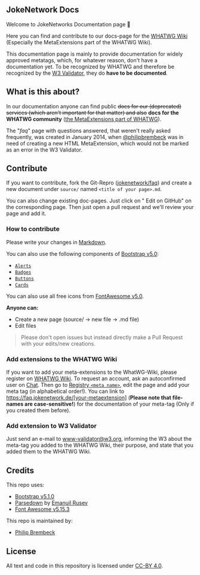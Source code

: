 ## JokeNetwork Docs

Welcome to JokeNetworks Documentation page 🥳

Here you can find and contribute to our docs-page for the [WHATWG Wiki](https://wiki.whatwg.org/wiki/MetaExtensions) (Especially the MetaExtensions part of the WHATWG Wiki).

This documentation page is mainly to provide documentation for widely approved metatags, which, for whatever reason, don't have a documentation yet. 
To be recognized by WHATWG and therefore be recognized by the [W3 Validator](https://validator.w3.org/nu/), they do **have to be documented**.

## What is this about?

In our documentation anyone can find public ~~docs for our (deprecated) services (which aren't important for that matter) and also~~ **docs for the WHATWG community** ([the MetaExtensions part of WHATWG](https://wiki.whatwg.org/wiki/MetaExtensions)).

The "_faq_" page with questions answered, that weren't really asked frequently, was created in January 2014, when [@philipbrembeck](https://github.com/philipbrembeck) was in need of creating a new HTML MetaExtension, which would not be marked as an error in the W3 Validator.

## Contribute
If you want to contribute, fork the Git-Repro ([jokenetwork/faq](https://github.com/JokeNetwork/faq)) and create a new document under `source/` named `<title of your page>.md`.

You can also change existing doc-pages. Just click on "<i class="fab fa-github"></i> Edit on GitHub" on the corresponding page.
Then just open a pull request and we'll review your page and add it.

### How to contribute
Please write your changes in [<i class="fab fa-markdown"></i> Markdown](https://www.markdownguide.org). 

You can also use the following components of [<i class="fab fa-bootstrap"></i> Bootstrap v5.0](https://getbootstrap.com):
- [`Alerts`](https://getbootstrap.com/docs/5.0/components/alerts/)
- [`Badges`](https://getbootstrap.com/docs/5.0/components/badges/)
- [`Buttons`](https://getbootstrap.com/docs/5.0/components/buttons/)
- [`Cards`](https://getbootstrap.com/docs/5.0/components/card/)

You can also use all free icons from [<i class="fab fa-font-awesome-alt"></i> FontAwesome v5.0](https://fontawesome.com).

**Anyone can:**

- Create a new page (source/ → new file → .md file)
- Edit files
> Please don't open issues but instead directly make a Pull Request with your edits/new creations.


### Add extensions to the WHATWG Wiki

If you want to add your meta-extensions to the WhatWG-Wiki, please register on [WHATWG Wiki](https://wiki.whatwg.org/). To request an account, ask an autoconfirmed user on [Chat](https://whatwg.org/chat). Then go to [Registry `<meta name>`](https://wiki.whatwg.org/wiki/MetaExtensions), edit the page and add your meta tag (in alphabetical order!). 
You can link to https://faq.jokenetwork.de/[your-metaextension] (**Please note that file-names are case-sensitive!**) for the documentation of your meta-tag (Only if you created them before).

### Add extension to W3 Validator 
Just send an e-mail to [www-validator@w3.org](mailto:www-validator@w3.org), informing the W3 about the meta-tag you added to the WHATWG Wiki, their purpose, and state that you added them to the WHATWG Wiki.

## Credits 

This repo uses:

 - [Bootstrap v5.1.0](https://getbootstrap.com)
 - [Parsedown](https://github.com/erusev/parsedown) by [Emanuil Rusev](https://erusev.com)
 - [Font Awesome v5.15.3](https://github.com/FortAwesome/Font-Awesome)

This repo is maintained by:
- [Philip Brembeck](https://philipbrembeck.com)

## License

All text and code in this repository is licensed under [CC-BY 4.0](https://creativecommons.org/licenses/by/4.0/).
